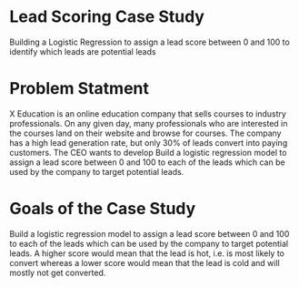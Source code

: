 # Lead Scoring Case Study
Building a Logistic Regression to assign a lead score between 0 and 100 to identify which leads are potential leads


# Problem Statment 
X Education is an online education company that sells courses to industry professionals. On any given day, many professionals who are interested in the courses land on their website and browse for courses.
The company has a high lead generation rate, but only 30% of leads convert into paying customers.
The CEO wants to develop Build a logistic regression model to assign a lead score between 0 and 100 to each of the leads which can be used by the company to target potential leads.

# Goals of the Case Study

Build a logistic regression model to assign a lead score between 0 and 100 to each of the leads which can be used by the company to target potential leads. A higher score would mean that the lead is hot, i.e. is most likely to convert whereas a lower score would mean that the lead is cold and will mostly not get converted.
